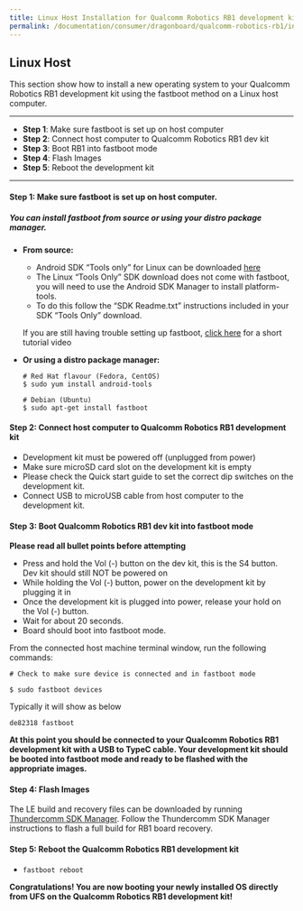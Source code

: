 ```yaml
---
title: Linux Host Installation for Qualcomm Robotics RB1 development kit
permalink: /documentation/consumer/dragonboard/qualcomm-robotics-rb1/installation/le.md.html
---
```

## Linux Host

This section show how to install a new operating system to your Qualcomm Robotics RB1 development kit using the fastboot method on a Linux host computer.

***

- **Step 1**: Make sure fastboot is set up on host computer
- **Step 2**: Connect host computer to Qualcomm Robotics RB1 dev kit
- **Step 3**: Boot RB1 into fastboot mode
- **Step 4**: Flash Images
- **Step 5**: Reboot the development kit

***

#### **Step 1**: Make sure fastboot is set up on host computer.
##### You can install fastboot from source or using your distro package manager.

- **From source:**
  - Android SDK “Tools only” for Linux can be downloaded <a href="https://developer.android.com/studio/releases/platform-tools.html" target="_blank">here</a>
  - The Linux “Tools Only” SDK download does not come with fastboot, you will need to use the Android SDK Manager to install platform-tools.
  - To do this follow the “SDK Readme.txt” instructions included in your SDK “Tools Only” download.

  If you are still having trouble setting up fastboot, <a href="https://youtu.be/W_zlydVBftA" target="_blank">click here</a> for a short tutorial video

- **Or using a distro package manager:**
  ```
  # Red Hat flavour (Fedora, CentOS)
  $ sudo yum install android-tools

  # Debian (Ubuntu)
  $ sudo apt-get install fastboot
  ```

#### **Step 2**: Connect host computer to Qualcomm Robotics RB1 development kit

- Development kit must be powered off (unplugged from power)
- Make sure microSD card slot on the development kit is empty
- Please check the Quick start guide to set the correct dip switches on the development kit.
- Connect USB to microUSB cable from host computer to the development kit.

#### **Step 3**: Boot Qualcomm Robotics RB1 dev kit into fastboot mode

**Please read all bullet points before attempting**

- Press and hold the Vol (-) button on the dev kit, this is the S4 button. Dev kit should still NOT be powered on
- While holding the Vol (-) button, power on the development kit by plugging it in
- Once the development kit is plugged into power, release your hold on the Vol (-) button.
- Wait for about 20 seconds.
- Board should boot into fastboot mode.

From the connected host machine terminal window, run the following commands:

```shell
# Check to make sure device is connected and in fastboot mode

$ sudo fastboot devices
```

Typically it will show as below
```shell
de82318	fastboot
```

**At this point you should be connected to your Qualcomm Robotics RB1 development kit with a USB to TypeC cable. Your development kit should be booted into fastboot mode and ready to be flashed with the appropriate images.**

#### **Step 4**: Flash Images

The LE build and recovery files can be downloaded by running [Thundercomm SDK Manager](https://www.thundercomm.com/product/qualcomm-robotics-rb1-platform/#sdk-manager). Follow the Thundercomm SDK Manager instructions to flash a full build for RB1 board recovery.

#### **Step 5**: Reboot the Qualcomm Robotics RB1 development kit

- ```fastboot reboot```

**Congratulations! You are now booting your newly installed OS directly
from UFS on the Qualcomm Robotics RB1 development kit!**



